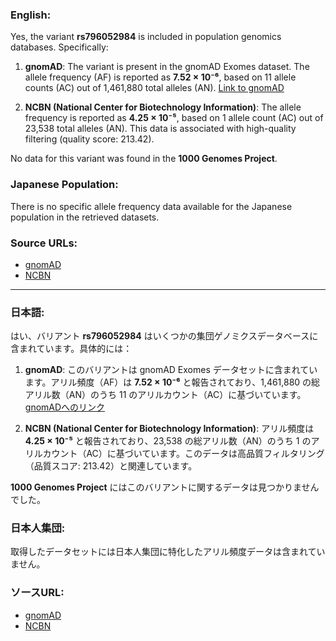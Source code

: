 ### English:
Yes, the variant **rs796052984** is included in population genomics databases. Specifically:

1. **gnomAD**: The variant is present in the gnomAD Exomes dataset. The allele frequency (AF) is reported as **7.52 × 10⁻⁶**, based on 11 allele counts (AC) out of 1,461,880 total alleles (AN). [Link to gnomAD](https://gnomad.broadinstitute.org/variant/2-166038000-C-T?dataset=gnomad_r4)

2. **NCBN (National Center for Biotechnology Information)**: The allele frequency is reported as **4.25 × 10⁻⁵**, based on 1 allele count (AC) out of 23,538 total alleles (AN). This data is associated with high-quality filtering (quality score: 213.42).

No data for this variant was found in the **1000 Genomes Project**.

### Japanese Population:
There is no specific allele frequency data available for the Japanese population in the retrieved datasets.

### Source URLs:
- [gnomAD](https://gnomad.broadinstitute.org/variant/2-166038000-C-T?dataset=gnomad_r4)
- [NCBN](https://identifiers.org/dbsnp/rs796052984)

---

### 日本語:
はい、バリアント **rs796052984** はいくつかの集団ゲノミクスデータベースに含まれています。具体的には：

1. **gnomAD**: このバリアントは gnomAD Exomes データセットに含まれています。アリル頻度（AF）は **7.52 × 10⁻⁶** と報告されており、1,461,880 の総アリル数（AN）のうち 11 のアリルカウント（AC）に基づいています。[gnomADへのリンク](https://gnomad.broadinstitute.org/variant/2-166038000-C-T?dataset=gnomad_r4)

2. **NCBN (National Center for Biotechnology Information)**: アリル頻度は **4.25 × 10⁻⁵** と報告されており、23,538 の総アリル数（AN）のうち 1 のアリルカウント（AC）に基づいています。このデータは高品質フィルタリング（品質スコア: 213.42）と関連しています。

**1000 Genomes Project** にはこのバリアントに関するデータは見つかりませんでした。

### 日本人集団:
取得したデータセットには日本人集団に特化したアリル頻度データは含まれていません。

### ソースURL:
- [gnomAD](https://gnomad.broadinstitute.org/variant/2-166038000-C-T?dataset=gnomad_r4)
- [NCBN](https://identifiers.org/dbsnp/rs796052984)